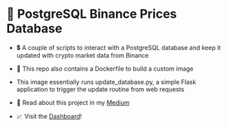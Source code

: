 # 🐘 PostgreSQL Binance Prices Database

- 💲 A couple of scripts to interact with a PostgreSQL database and keep it updated with crypto market data from Binance

- 🐳 This repo also contains a Dockerfile to build a custom image

- This image essentially runs update_database.py, a simple Flask application to trigger the update routine from web requests

- 📝 Read about this project in my [Medium](https://medium.com/@mendoncaDS/postgresql-etl-using-gcp-vm-and-azure-container-apps-8949ee4f940e)

- 📈 Visit the [Dashboard](https://mendonca-binance-dashboard.streamlit.app/)!
